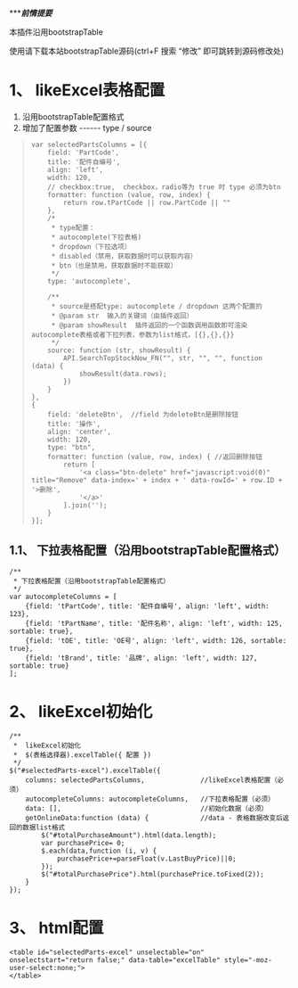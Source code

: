 ******前情提要***

本插件沿用bootstrapTable

使用请下载本站bootstrapTable源码(ctrl+F  搜索  “修改”  即可跳转到源码修改处)



# 1、  likeExcel表格配置

1. 沿用bootstrapTable配置格式
2. 增加了配置参数   ------  type   /  source

>     var selectedPartsColumns = [{
>         field: 'PartCode',
>         title: '配件自编号',
>         align: 'left',
>         width: 120,
>         // checkbox:true,  checkbox，radio等为 true 时 type 必须为btn
>         formatter: function (value, row, index) {
>             return row.tPartCode || row.PartCode || ""
>         },
>         /*
>          * type配置：
>          * autocomplete(下拉表格)
>          * dropdown（下拉选项）
>          * disabled（禁用，获取数据时可以获取内容）
>          * btn（也是禁用，获取数据时不能获取）
>          */
>         type: 'autocomplete',
>         
>         /**
>          * source是搭配type: autocomplete / dropdown 这两个配置的
>          * @param str  输入的关键词（由插件返回）
>          * @param showResult  插件返回的一个函数调用函数即可渲染autocomplete表格或者下拉列表，参数为list格式，[{},{},{}}
>          */
>         source: function (str, showResult) {
>             API.SearchTopStockNow_FN("", str, "", "", function (data) {
>                 showResult(data.rows);
>             })
>         }
>     },
>     {
>         field: 'deleteBtn',  //field 为deleteBtn是删除按钮
>         title: '操作',
>         align: 'center',
>         width: 120,
>         type: "btn",
>         formatter: function (value, row, index) { //返回删除按钮
>             return [
>                 '<a class="btn-delete" href="javascript:void(0)" title="Remove" data-index=' + index + ' data-rowId=' + row.ID + '>删除',
>                 '</a>'
>             ].join('');
>         }
>     }];





## 1.1、  下拉表格配置（沿用bootstrapTable配置格式）

```
/**
 * 下拉表格配置（沿用bootstrapTable配置格式）
 */
var autocompleteColumns = [
    {field: 'tPartCode', title: '配件自编号', align: 'left', width: 123},
    {field: 'tPartName', title: '配件名称', align: 'left', width: 125, sortable: true},
    {field: 'tOE', title: 'OE号', align: 'left', width: 126, sortable: true},
    {field: 'tBrand', title: '品牌', align: 'left', width: 127, sortable: true}
];
```

# 2、  likeExcel初始化

```
/**
 *  likeExcel初始化
 *  $(表格选择器).excelTable({ 配置 })
 */
$("#selectedParts-excel").excelTable({
    columns: selectedPartsColumns,              //likeExcel表格配置（必须）
    autocompleteColumns: autocompleteColumns,   //下拉表格配置（必须）
    data: [],                                   //初始化数据（必须）
    getOnlineData:function (data) {             //data - 表格数据改变后返回的数据list格式
        $("#totalPurchaseAmount").html(data.length);
        var purchasePrice= 0;
        $.each(data,function (i, v) {
            purchasePrice+=parseFloat(v.LastBuyPrice)||0;
        });
        $("#totalPurchasePrice").html(purchasePrice.toFixed(2));
    }
});
```

# 3、  html配置



```
<table id="selectedParts-excel" unselectable="on" onselectstart="return false;" data-table="excelTable" style="-moz-user-select:none;">
</table>
```